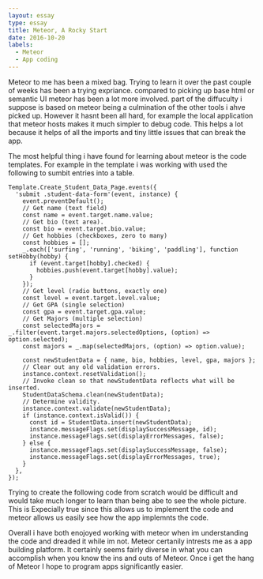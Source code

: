 ```yaml
---
layout: essay
type: essay
title: Meteor, A Rocky Start
date: 2016-10-20
labels:
  - Meteor
  - App coding
---
```


Meteor to me has been a mixed bag. Trying to learn it over the past couple of weeks has been a trying expriance. compared to picking up
base html or semantic UI meteor has been a lot more involved. part of the diffuculty i suppose is based on meteor being a culmination of 
the other tools i ahve picked up. However it hasnt been all hard, for example the local application that meteor hosts makes it much simpler to debug code. This helps a lot because it helps of all the imports and tiny little issues that can break the app.

The most helpful thing i have found for learning about meteor is the code templates. For example in the template i was working with
used the following to sumbit entries into a table.
```
Template.Create_Student_Data_Page.events({
  'submit .student-data-form'(event, instance) {
    event.preventDefault();
    // Get name (text field)
    const name = event.target.name.value;
    // Get bio (text area).
    const bio = event.target.bio.value;
    // Get hobbies (checkboxes, zero to many)
    const hobbies = [];
    _.each(['surfing', 'running', 'biking', 'paddling'], function setHobby(hobby) {
      if (event.target[hobby].checked) {
        hobbies.push(event.target[hobby].value);
      }
    });
    // Get level (radio buttons, exactly one)
    const level = event.target.level.value;
    // Get GPA (single selection)
    const gpa = event.target.gpa.value;
    // Get Majors (multiple selection)
    const selectedMajors = _.filter(event.target.majors.selectedOptions, (option) => option.selected);
    const majors = _.map(selectedMajors, (option) => option.value);

    const newStudentData = { name, bio, hobbies, level, gpa, majors };
    // Clear out any old validation errors.
    instance.context.resetValidation();
    // Invoke clean so that newStudentData reflects what will be inserted.
    StudentDataSchema.clean(newStudentData);
    // Determine validity.
    instance.context.validate(newStudentData);
    if (instance.context.isValid()) {
      const id = StudentData.insert(newStudentData);
      instance.messageFlags.set(displaySuccessMessage, id);
      instance.messageFlags.set(displayErrorMessages, false);
    } else {
      instance.messageFlags.set(displaySuccessMessage, false);
      instance.messageFlags.set(displayErrorMessages, true);
    }
  },
});
```
Trying to create the following code from scratch would be difficult and would take much longer to learn than being abe to see the
whole picture. This is Expecially true since this allows us to implement the code and meteor allows us easily see how the app 
implemnts the code.

Overall i have both enojoyed working with meteor when im understanding the code and dreaded it while im not. Meteor certanily intrests me as a app building platform. It certainly seems fairly diverse in what you can accomplish when you know the ins and outs of Meteor. 
Once i get the hang of Meteor I hope to program apps significantly easier.
